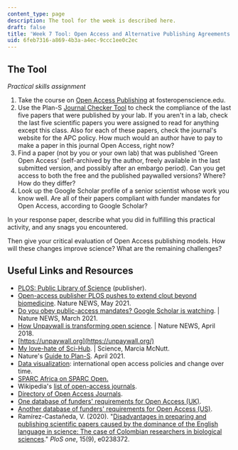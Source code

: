 ```yaml
---
content_type: page
description: The tool for the week is described here.
draft: false
title: 'Week 7 Tool: Open Access and Alternative Publishing Agreements'
uid: 6feb7316-a869-4b3a-a4ec-9ccc1ee0c2ec
---
```

## The Tool

*Practical skills assignment*

1. Take the course on [Open Access Publishing](https://openplato.eu/mod/scorm/view.php?id=10) at fosteropenscience.edu.
2. Use the Plan-S [Journal Checker Tool](https://journalcheckertool.org/) to check the compliance of the last five papers that were published by your lab. If you aren't in a lab, check the last five scientific papers you were assigned to read for anything except this class. Also for each of these papers, check the journal's website for the APC policy. How much would an author have to pay to make a paper in this journal Open Access, right now?
3. Find a paper (not by you or your own lab) that was published 'Green Open Access' (self-archived by the author, freely available in the last submitted version, and possibly after an embargo period). Can you get access to both the free and the published paywalled versions? Where? How do they differ?
4. Look up the Google Scholar profile of a senior scientist whose work you know well. Are all of their papers compliant with funder mandates for Open Access, according to Google Scholar?

In your response paper, describe what you did in fulfilling this practical activity, and any snags you encountered. 

Then give your critical evaluation of Open Access publishing models. How will these changes improve science? What are the remaining challenges?

## Useful Links and Resources

- [PLOS: Public Library of Science](https://plos.org/about/) (publisher).
- [Open-access publisher PLOS pushes to extend clout beyond biomedicine](https://www.nature.com/articles/d41586-020-01907-3). Nature NEWS, May 2021.
- [Do you obey public-access mandates? Google Scholar is watching](https://www.nature.com/articles/d41586-021-00873-8). | Nature NEWS, March 2021.
- [How Unpaywall is transforming open science](https://www.nature.com/articles/d41586-018-05968-3). | Nature NEWS, April 2018.
- [https://unpaywall.org](https://unpaywall.org/)
- [My love-hate of Sci-Hub](https://www.science.org/doi/full/10.1126/science.aaf9419). | Science, Marcia McNutt.
- Nature's [Guide to Plan-S](https://www.nature.com/articles/d41586-021-00883-6). April 2021.
- [Data visualization](http://roarmap.eprints.org/dataviz.html): international open access policies and change over time.
- [SPARC Africa on SPARC Open.](https://sparcopen.org/people/sparc-africa/) 
- Wikipedia's [list of open-access journals](https://en.wikipedia.org/wiki/List_of_open-access_journals).
- [Directory of Open Access Journals](https://www.doaj.org/). 
- [One database of funders' requirements for Open Access (UK)](https://v2.sherpa.ac.uk/juliet/).
- [Another database of funders' requirements for Open Access (US)](http://researchsharing.sparcopen.org/articles).
- Ramírez-Castañeda, V. (2020). "[Disadvantages in preparing and publishing scientific papers caused by the dominance of the English language in science: The case of Colombian researchers in biological sciences](https://journals.plos.org/plosone/article?id=10.1371/journal.pone.0238372)." *PloS one*, 15(9), e0238372.